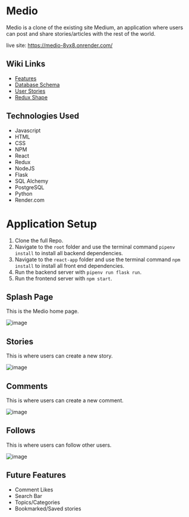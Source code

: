 # Medio

Medio is a clone of the existing site Medium, an application where users can post and share stories/articles with the rest of the world.

live site: https://medio-8vx8.onrender.com/


## Wiki Links

- [Features](https://github.com/aselk1/Render-Deployment/wiki/Features-List)
- [Database Schema](https://github.com/aselk1/Render-Deployment/wiki/DB-Schema)
- [User Stories](https://github.com/aselk1/Render-Deployment/wiki/User-Stories)
- [Redux Shape](https://github.com/aselk1/Render-Deployment/wiki/Redux-State-Shape)

## Technologies Used

- Javascript
- HTML
- CSS
- NPM
- React
- Redux
- NodeJS
- Flask
- SQL Alchemy
- PostgreSQL
- Python
- Render.com



# Application Setup

 1. Clone the full Repo.
 2. Navigate to the ```root``` folder and use the terminal command ```pipenv install``` to install all backend dependencies.
 3. Navigate to the ```react-app``` folder and use the terminal command ```npm install``` to install all front end dependencies.
 4. Run the backend server with ```pipenv run flask run```.
 5. Run the frontend server with ```npm start```.



## Splash Page

This is the Medio home page.

![image](https://github.com/aselk1/Render-Deployment/blob/main/site_pic.png)

## Stories

This is where users can create a new story.

![image](https://github.com/aselk1/Render-Deployment/blob/main/add_story.png)

## Comments

This is where users can create a new comment.

![image](https://github.com/aselk1/Render-Deployment/blob/main/comment.png)

## Follows

This is where users can follow other users.

![image](https://github.com/aselk1/Render-Deployment/blob/main/follow_user.png)

## Future Features
- Comment Likes
- Search Bar
- Topics/Categories
- Bookmarked/Saved stories
